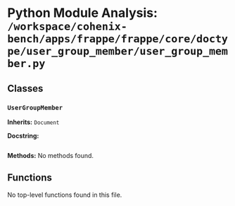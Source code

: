 # Python Module Analysis: `/workspace/cohenix-bench/apps/frappe/frappe/core/doctype/user_group_member/user_group_member.py`

## Classes

### `UserGroupMember`
**Inherits:** `Document`


**Docstring:**
```

```

**Methods:**
No methods found.




## Functions

No top-level functions found in this file.
